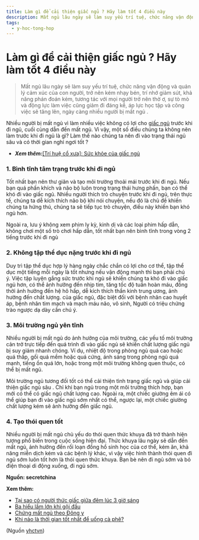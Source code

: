 ```yaml
---
title: Làm gì để cải thiện giấc ngủ ? Hãy làm tốt 4 điều này
description: Mất ngủ lâu ngày sẽ làm suy yếu trí tuệ, chức năng vận động và quản lý cảm xúc của con người, trở nên kém nhạy bén, trí nhớ giảm sút, khả năng phán đoán kém, tương tác với mọi người trở nên thờ ơ, sự tò mò và động lực làm việc cũng giảm đi đáng kể, áp lực học tập và công việc sẽ tăng lên, ngày càng nhiều người bị mất ngủ . 
tags:
  - y-hoc-tong-hop
---
```


# Làm gì để cải thiện giấc ngủ ? Hãy làm tốt 4 điều này 

> Mất ngủ lâu ngày sẽ làm suy yếu trí tuệ, chức năng vận động và quản lý cảm xúc của con người, trở nên kém nhạy bén, trí nhớ giảm sút, khả năng phán đoán kém, tương tác với mọi người trở nên thờ ơ, sự tò mò và động lực làm việc cũng giảm đi đáng kể, áp lực học tập và công việc sẽ tăng lên, ngày càng nhiều người bị mất ngủ . 

Nhiều người bị mất ngủ vì làm nhiều việc không có lợi cho [giấc ngủ](/yhctvn/tri-hue-co-xua-suc-khoe-cua-giac-ngu/) trước khi đi ngủ, cuối cùng dẫn đến mất ngủ. Vì vậy, một số điều chúng ta không nên làm trước khi đi ngủ là gì? Làm thế nào chúng ta nên đi vào trạng thái ngủ sâu và có thời gian nghỉ ngơi tốt ?

* ***Xem thêm:***[[Trí huệ cổ xưa]: Sức khỏe của giấc ngủ](/yhctvn/tri-hue-co-xua-suc-khoe-cua-giac-ngu/)

### 1. Bình tĩnh tâm trạng trước khi đi ngủ

Tốt nhất bạn nên thư giãn và tạo môi trường thoải mái trước khi đi ngủ. Nếu bạn quá phấn khích và não bộ luôn trong trạng thái hưng phấn, bạn có thể khó đi vào giấc ngủ. Nhiều người thích trò chuyện trước khi đi ngủ, trên thực tế, chúng ta dễ kích thích não bộ khi nói chuyện, nếu đó là chủ đề khiến chúng ta hứng thú, chúng ta sẽ tiếp tục trò chuyện, điều này khiến bạn khó ngủ hơn.

Ngoài ra, lưu ý không xem phim ly kỳ, kinh dị và các loại phim hấp dẫn, không chơi một số trò chơi hấp dẫn, tốt nhất bạn nên bình tĩnh trong vòng 2 tiếng trước khi đi ngủ

### 2. Không tập thể dục nặng trước khi đi ngủ

Duy trì tập thể dục hợp lý hàng ngày chắc chắn có lợi cho cơ thể, tập thể dục một tiếng mỗi ngày là tốt nhưng nếu vận động mạnh thì bạn phải chú ý. Việc tập luyện gắng sức trước khi ngủ sẽ khiến chúng ta khó đi vào giấc ngủ hơn, có thể ảnh hưởng đến nhịp tim, tăng tốc độ tuần hoàn máu, đồng thời ảnh hưởng đến hệ hô hấp, dễ kích thích thần kinh trung ương, ảnh hưởng đến chất lượng. của giấc ngủ, đặc biệt đối với bệnh nhân cao huyết áp, bệnh nhân tim mạch và mạch máu não, vô sinh, Người có triệu chứng trào ngược dạ dày cần chú ý.

### 3. Môi trường ngủ yên tĩnh

Nhiều người bị mất ngủ do ảnh hưởng của môi trường, các yếu tố môi trường cản trở trực tiếp đến quá trình đi vào giấc ngủ sẽ khiến chất lượng giấc ngủ bị suy giảm nhanh chóng. Ví dụ, nhiệt độ trong phòng ngủ quá cao hoặc quá thấp, gối quá mềm hoặc quá cứng, ánh sáng trong phòng ngủ quá mạnh, tiếng ồn quá lớn, hoặc trong một môi trường không quen thuộc, có thể bị mất ngủ.

Môi trường ngủ tương đối tốt có thể cải thiện tình trạng giấc ngủ và giúp cải thiện giấc ngủ sâu . Chỉ khi bạn ngủ trong một môi trường thích hợp, bạn mới có thể có giấc ngủ chất lượng cao. Ngoài ra, một chiếc giường êm ái có thể giúp bạn đi vào giấc ngủ sớm nhất có thể, ngược lại, một chiếc giường chất lượng kém sẽ ảnh hưởng đến giấc ngủ.

### 4. Tạo thói quen tốt

Nhiều người bị mất ngủ chủ yếu do thói quen thức khuya đã trở thành hiện tượng phổ biến trong cuộc sống hiện đại. Thức khuya lâu ngày sẽ dẫn đến mất ngủ, ảnh hưởng đến rối loạn đồng hồ sinh học của cơ thể, kém ăn, khả năng miễn dịch kém và các bệnh lý khác, vì vậy việc hình thành thói quen đi ngủ sớm luôn tốt hơn là thói quen thức khuya. Bạn bè nên đi ngủ sớm và bỏ điện thoại di động xuống, đi ngủ sớm.

**Nguồn: secretchina**

**Xem thêm:**

* [Tại sao có người thức giấc giữa đêm lúc 3 giờ sáng](/yhctvn/tai-sao-co-nguoi-thuc-giac-giua-dem-luc-3-gio-sang/)
* [Ba hiểu lầm lớn khi gội đầu](/yhctvn/ba-hieu-lam-lon-khi-goi-dau/)
* [Chứng mất ngủ theo Đông y](/yhctvn/chung-mat-ngu-theo-dong-y/)
* [Khi nào là thời gian tốt nhất để uống cà phê?](/yhctvn/khi-nao-la-thoi-gian-tot-nhat-de-uong-ca-phe/)

(Nguồn <a href="https://yhctvn.com/lam-gi-de-cai-thien-giac-ngu/" target="_blank">yhctvn</a>)

